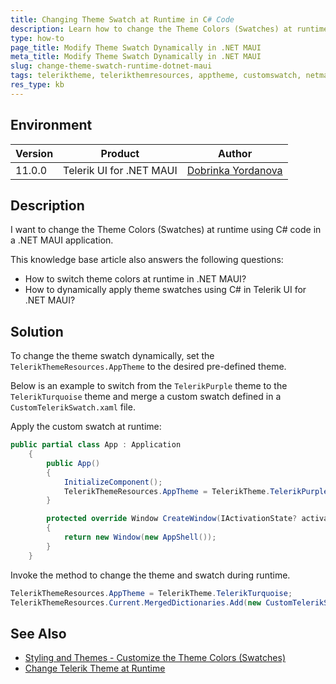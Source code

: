 ```yaml
---
title: Changing Theme Swatch at Runtime in C# Code
description: Learn how to change the Theme Colors (Swatches) at runtime using C# code.
type: how-to
page_title: Modify Theme Swatch Dynamically in .NET MAUI
meta_title: Modify Theme Swatch Dynamically in .NET MAUI
slug: change-theme-swatch-runtime-dotnet-maui
tags: teleriktheme, telerikthemresources, apptheme, customswatch, netmaui
res_type: kb
---
```


## Environment

| Version | Product | Author | 
| --- | --- | ---- | 
| 11.0.0 | Telerik UI for .NET MAUI | [Dobrinka Yordanova](https://www.telerik.com/blogs/author/dobrinka-yordanova) | 

## Description

I want to change the Theme Colors (Swatches) at runtime using C# code in a .NET MAUI application.

This knowledge base article also answers the following questions:
- How to switch theme colors at runtime in .NET MAUI?
- How to dynamically apply theme swatches using C# in Telerik UI for .NET MAUI?

## Solution

To change the theme swatch dynamically, set the `TelerikThemeResources.AppTheme` to the desired pre-defined theme.

Below is an example to switch from the `TelerikPurple` theme to the `TelerikTurquoise` theme and merge a custom swatch defined in a `CustomTelerikSwatch.xaml` file.

Apply the custom swatch at runtime:

```csharp
public partial class App : Application
    {
        public App()
        {
            InitializeComponent();
            TelerikThemeResources.AppTheme = TelerikTheme.TelerikPurple;
        }

        protected override Window CreateWindow(IActivationState? activationState)
        {
            return new Window(new AppShell());
        }
    }
```

Invoke the method to change the theme and swatch during runtime.

```csharp
TelerikThemeResources.AppTheme = TelerikTheme.TelerikTurquoise;
TelerikThemeResources.Current.MergedDictionaries.Add(new CustomTelerikSwatch());
```

## See Also

- [Styling and Themes - Customize the Theme Colors (Swatches)](https://docs.telerik.com/devtools/maui/styling-and-themes/customize-the-theme#customizing-the-theme-colors-swatches)
- [Change Telerik Theme at Runtime](https://docs.telerik.com/devtools/maui/knowledge-base/change-telerik-theme-runtime)
